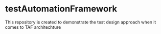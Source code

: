 # testAutomationFramework
This repository is created to demonstrate the test design approach when it comes to TAF architechture
